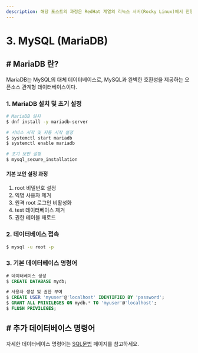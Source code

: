 ```yaml
---
description: 해당 포스트의 과정은 RedHat 계열의 리눅스 서버(Rocky Linux)에서 진행되었습니다.
---
```


# 3. MySQL (MariaDB)

## # MariaDB 란?

MariaDB는 MySQL의 대체 데이터베이스로, MySQL과 완벽한 호환성을 제공하는 오픈소스 관계형 데이터베이스이다.



### 1. MariaDB 설치 및 초기 설정

```bash
# MariaDB 설치
$ dnf install -y mariadb-server

# 서비스 시작 및 자동 시작 설정
$ systemctl start mariadb
$ systemctl enable mariadb

# 초기 보안 설정
$ mysql_secure_installation
```

#### 기본 보안 설정 과정

1. root 비밀번호 설정
2. 익명 사용자 제거
3. 원격 root 로그인 비활성화
4. test 데이터베이스 제거
5. 권한 테이블 재로드



### 2. 데이터베이스 접속

```bash
$ mysql -u root -p
```



### 3. 기본 데이터베이스 명령어

```sql
# 데이터베이스 생성
$ CREATE DATABASE mydb;

# 사용자 생성 및 권한 부여
$ CREATE USER 'myuser'@'localhost' IDENTIFIED BY 'password';
$ GRANT ALL PRIVILEGES ON mydb.* TO 'myuser'@'localhost';
$ FLUSH PRIVILEGES;
```



## # 추가 데이터베이스 명령어

자세한 데이터베이스 명령어는 [SQL문법](../../undefined-3/mysql/sql.md) 페이지를 참고하세요.
